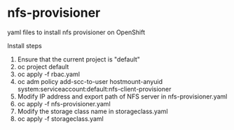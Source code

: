 # nfs-provisioner
yaml files to install nfs provisioner on OpenShift

Install steps
1. Ensure that the current project is "default"
2. oc project default
3. oc apply -f rbac.yaml
4. oc adm policy add-scc-to-user hostmount-anyuid system:serviceaccount:default:nfs-client-provisioner
5. Modify IP address and export path of NFS server in nfs-provisioner.yaml
6. oc apply -f nfs-provisioner.yaml
7. Modify the storage class name in storageclass.yaml
8. oc apply -f storageclass.yaml

